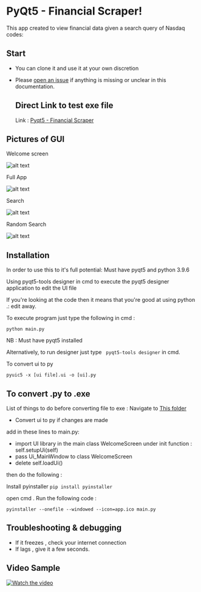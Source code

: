 # PyQt5 - Financial Scraper! 

This app created to view financial data given a search query of Nasdaq codes:

## Start

- You can clone it and use it at your own discretion
- Please [open an issue](https://github.com/surenjanath/PyQt5_Financial_Scraper/issues/new) if anything is missing or unclear in this
  documentation.
  
  ## Direct Link to test exe file 
  
  Link : [Pyqt5 - Financial Scraper](https://drive.google.com/file/u/1/d/1Dy0U3XC8GMZRxI4fmsnV04IdjwOem2oS/view?usp=sharing)
 
 ## Pictures of GUI
  
  Welcome screen
  
  ![alt text](https://github.com/surenjanath/PyQt5_Financial_Scraper/blob/main/Images/Start.png?raw=true)
  
  Full App
  
  ![alt text](https://github.com/surenjanath/PyQt5_Financial_Scraper/blob/main/Images/Full.png?raw=true)
  
   Search 
  
  ![alt text](https://github.com/surenjanath/PyQt5_Financial_Scraper/blob/main/Images/Search.png?raw=true)
     
   Random Search 
  
  ![alt text](https://github.com/surenjanath/PyQt5_Financial_Scraper/blob/main/Images/RandomSearch.png?raw=true)
  
## Installation

In order to use this to it's full potential: Must have pyqt5 and python 3.9.6

Using pyqt5-tools designer in cmd to execute the pyqt5 designer application to edit the UI file

If you're looking at the code then it means that you're good at using python .: edit away.

To execute program just type the following in cmd :
```
python main.py
```
NB : Must have pyqt5 installed 

Alternatively, to run designer just type ` pyqt5-tools designer` in cmd.

To convert ui to py 

```
pyuic5 -x [ui file].ui -o [ui].py
```
## To convert .py to .exe
List of things to do before converting file to exe :
Navigate to [This folder](https://github.com/surenjanath/PyQt5_Financial_Scraper/tree/main/Convert_to_EXE)

- Convert ui to py if changes are made

add in these lines to main.py:
- import UI library 
in the main class WelcomeScreen under init function : self.setupUi(self)
- pass Ui_MainWindow to class WelcomeScreen
- delete self.loadUi()

then do the following : 

Install pyinstaller 
```pip install pyinstaller```

open cmd .
Run the following code : 

```
pyinstaller --onefile --windowed --icon=app.ico main.py
```

## Troubleshooting & debugging

- If it freezes , check your internet connection
- If lags , give it a few seconds.

## Video Sample
[![Watch the video](https://img.youtube.com/vi/gXHu0Qjavzw/hqdefault.jpg)](https://youtu.be/gXHu0Qjavzw)

